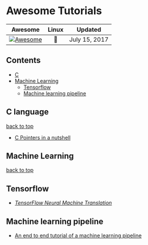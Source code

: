 # Awesome Tutorials

| Awesome | Linux | Updated
| :-: | :-: | :-:
| [![Awesome](https://cdn.rawgit.com/sindresorhus/awesome/d7305f38d29fed78fa85652e3a63e154dd8e8829/media/badge.svg)](https://github.com/sindresorhus/awesome) |  :penguin: | July 15, 2017


## Contents ##

- [C](#c-language)
- [Machine Learning](#machine-learning)
  - [Tensorflow](#tensorflow)
  - [Machine learning pipeline](#machine-learning-pipeline)

## C language ##
[back to top](#readme) 
* [C Pointers in a nutshell](http://aticleworld.com/pointers-in-c/#.WWmawVI0rVU.facebook)
## Machine Learning ##
[back to top](#readme)
  ## Tensorflow ##
  * [_TensorFlow Neural Machine Translation_](https://github.com/tensorflow/nmt)
  ## Machine learning pipeline
   * [An end to end tutorial of a machine learning pipeline](https://github.com/Spandan-Madan/DeepLearningProject)

